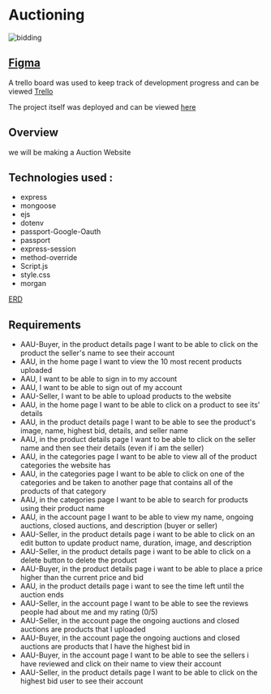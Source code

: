# Auctioning
![bidding](https://images.squarespace-cdn.com/content/v1/5ffc81916bbc7c3452a03387/1615104546461-U37POKVS75YKRTKKIB82/header-bidding-auction-ss-1920_uusz3n-1120x630.gif)

## [Figma](https://www.figma.com/file/etehEf37snJHK29pFlbwMn/Untitled?type=design&node-id=0%3A1&mode=design&t=L8fJVCtUW17XKV8c-1)

A trello board was used to keep track of development progress and can be viewed [Trello](https://trello.com/b/9r5xdcug/auctionwebsite)

The project itself was deployed and can be viewed [here]()

## Overview 
we will be making a Auction Website  


## Technologies used :  
  - express
  - mongoose
  - ejs
  - dotenv
  - passport-Google-Oauth
  - passport
  - express-session
  - method-override
  - Script.js
  - style.css
  - morgan 


[ERD](https://files.slack.com/files-pri/T03JBCX8WE7-F06JE29FVDE/auctionwebsite.png)

## Requirements 
- AAU-Buyer, in the product details page I want to be able to click on the product the seller's name to see their account
- AAU, in the home page I want to view the 10 most recent products uploaded
- AAU, I want to be able to sign in to my account
- AAU, I want to be able to sign out of my account
- AAU-Seller, I want to be able to upload products to the website
- AAU, in the home page I want to be able to click on a product to see its' details
- AAU, in the product details page I want to be able to see the product's image, name, highest bid, details, and seller name
- AAU, in the product details page I want to be able to click on the seller name and then see their details (even if i am the seller)
- AAU, in the categories page I want to be able to view all of the product categories the website has
- AAU, in the categories page I want to be able to click on one of the categories and be taken to another page that contains all of the products of that category
- AAU, in the categories page I want to be able to search for products using their product name
- AAU, in the account page I want to be able to view my name, ongoing auctions, closed auctions, and description (buyer or seller)
- AAU-Seller, in the product details page i want to be able to click on an edit button to update product name, duration, image, and description
- AAU-Seller, in the product details page i want to be able to click on a delete button to delete the product
- AAU-Buyer, in the product details page i want to be able to place a price higher than the current price and bid
- AAU, in the product details page i want to see the time left until the auction ends
- AAU-Seller, in the account page I want to be able to see the reviews people had about me and my rating (0/5)
- AAU-Seller, in the account page the ongoing auctions and closed auctions are products that I uploaded
- AAU-Buyer, in the account page the ongoing auctions and closed auctions are products that I have the highest bid in
- AAU-Buyer, in the account page I want to be able to see the sellers i have reviewed and click on their name to view their account
- AAU-Seller, in the product details page I want to be able to click on the highest bid user to see their account






